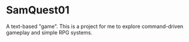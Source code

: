 # SamQuest01

A text-based "game". This is a project for me to explore command-driven gameplay and simple RPG systems.
